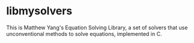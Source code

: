 # libmysolvers
 This is Matthew Yang's Equation Solving Library, a set of solvers that use unconventional methods to solve equations, implemented in C.